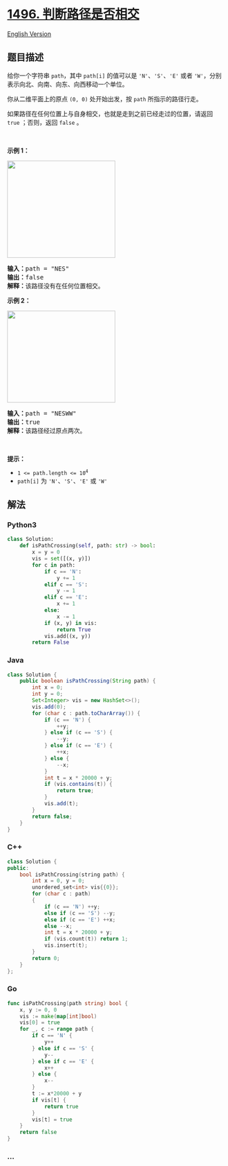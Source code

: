 # [1496. 判断路径是否相交](https://leetcode-cn.com/problems/path-crossing)

[English Version](/solution/1400-1499/1496.Path%20Crossing/README_EN.md)

## 题目描述

<!-- 这里写题目描述 -->

<p>给你一个字符串 <code>path</code>，其中 <code>path[i]</code> 的值可以是 <code>'N'</code>、<code>'S'</code>、<code>'E'</code> 或者 <code>'W'</code>，分别表示向北、向南、向东、向西移动一个单位。</p>

<p>你从二维平面上的原点 <code>(0, 0)</code> 处开始出发，按 <code>path</code> 所指示的路径行走。</p>

<p>如果路径在任何位置上与自身相交，也就是走到之前已经走过的位置，请返回 <code>true</code> ；否则，返回 <code>false</code> 。</p>

<p>&nbsp;</p>

<p><strong>示例 1：</strong></p>

<p><img alt="" src="https://cdn.jsdelivr.net/gh/doocs/leetcode@main/solution/1400-1499/1496.Path%20Crossing/images/screen-shot-2020-06-10-at-123929-pm.png" style="height: 224px; width: 250px;" /></p>

<pre>
<strong>输入：</strong>path = "NES"
<strong>输出：</strong>false 
<strong>解释：</strong>该路径没有在任何位置相交。</pre>

<p><strong>示例 2：</strong></p>

<p><img alt="" src="https://cdn.jsdelivr.net/gh/doocs/leetcode@main/solution/1400-1499/1496.Path%20Crossing/images/screen-shot-2020-06-10-at-123843-pm.png" style="height: 212px; width: 250px;" /></p>

<pre>
<strong>输入：</strong>path = "NESWW"
<strong>输出：</strong>true
<strong>解释：</strong>该路径经过原点两次。</pre>

<p>&nbsp;</p>

<p><strong>提示：</strong></p>

<ul>
	<li><code>1 &lt;= path.length &lt;= 10<sup>4</sup></code></li>
	<li><code>path[i]</code> 为 <code>'N'</code>、<code>'S'</code>、<code>'E'</code> 或 <code>'W'</code></li>
</ul>

## 解法

<!-- 这里可写通用的实现逻辑 -->

<!-- tabs:start -->

### **Python3**

<!-- 这里可写当前语言的特殊实现逻辑 -->

```python
class Solution:
    def isPathCrossing(self, path: str) -> bool:
        x = y = 0
        vis = set([(x, y)])
        for c in path:
            if c == 'N':
                y += 1
            elif c == 'S':
                y -= 1
            elif c == 'E':
                x += 1
            else:
                x -= 1
            if (x, y) in vis:
                return True
            vis.add((x, y))
        return False
```

### **Java**

<!-- 这里可写当前语言的特殊实现逻辑 -->

```java
class Solution {
    public boolean isPathCrossing(String path) {
        int x = 0;
        int y = 0;
        Set<Integer> vis = new HashSet<>();
        vis.add(0);
        for (char c : path.toCharArray()) {
            if (c == 'N') {
                ++y;
            } else if (c == 'S') {
                --y;
            } else if (c == 'E') {
                ++x;
            } else {
                --x;
            }
            int t = x * 20000 + y;
            if (vis.contains(t)) {
                return true;
            }
            vis.add(t);
        }
        return false;
    }
}
```

### **C++**

```cpp
class Solution {
public:
    bool isPathCrossing(string path) {
        int x = 0, y = 0;
        unordered_set<int> vis{{0}};
        for (char c : path)
        {
            if (c == 'N') ++y;
            else if (c == 'S') --y;
            else if (c == 'E') ++x;
            else --x;
            int t = x * 20000 + y;
            if (vis.count(t)) return 1;
            vis.insert(t);
        }
        return 0;
    }
};
```

### **Go**

```go
func isPathCrossing(path string) bool {
	x, y := 0, 0
	vis := make(map[int]bool)
	vis[0] = true
	for _, c := range path {
		if c == 'N' {
			y++
		} else if c == 'S' {
			y--
		} else if c == 'E' {
			x++
		} else {
			x--
		}
		t := x*20000 + y
		if vis[t] {
			return true
		}
		vis[t] = true
	}
	return false
}
```

### **...**

```

```

<!-- tabs:end -->

